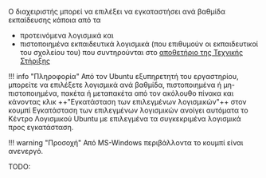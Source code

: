 Ο διαχειριστής μπορεί να επιλέξει να εγκαταστήσει ανά βαθμίδα
εκπαίδευσης κάποια από τα

- προτεινόμενα λογισμικά και
- πιστοποιημένα εκπαιδευτικά λογισμικά (που επιθυμούν οι εκπαιδευτικοί
  του σχολείου του) που συντηρούνται στο
  [αποθετήριο της Τεχνικής Στήριξης](https://ts.sch.gr/repository)

!!! info "Πληροφορία"
    Από τον Ubuntu εξυπηρετητή του εργαστηρίου, μπορείτε να επιλέξετε λογισμικά ανά βαθμίδα, πιστοποιημένα ή μη-πιστοποιημένα, πακέτα ή μεταπακέτα από τον ακόλουθο πίνακα και κάνοντας κλικ ++"Εγκατάσταση των επιλεγμένων λογισμικών"++ στον κουμπί Εγκατάσταση των επιλεγμένων λογισμικών ανοίγει αυτόματα το Κέντρο Λογισμικού Ubuntu με επιλεγμένα τα συγκεκριμένα λογισμικά προς εγκατάσταση.

!!! warning "Προσοχή"
    Από MS-Windows περιβάλλοντα το κουμπί είναι ανενεργό.

TODO: